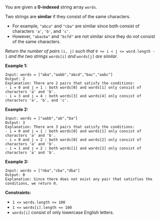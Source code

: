 You are given a **0-indexed** string array `words`.

Two strings are **similar** if they consist of the same characters.

- For example, `"abca"` and `"cba"` are similar since both consist of characters `'a'`, `'b'`, and `'c'`.
- However, `"abacba"` and `"bcfd"` are not similar since they do not consist of the same characters.

Return *the number of pairs* `(i, j)` *such that* `0 <= i < j <= word.length - 1` *and the two strings* `words[i]` *and* `words[j]` *are similar*.

**Example 1:**

```
Input: words = ["aba","aabb","abcd","bac","aabc"]
Output: 2
Explanation: There are 2 pairs that satisfy the conditions:
- i = 0 and j = 1 : both words[0] and words[1] only consist of characters 'a' and 'b'.
- i = 3 and j = 4 : both words[3] and words[4] only consist of characters 'a', 'b', and 'c'.

```

**Example 2:**

```
Input: words = ["aabb","ab","ba"]
Output: 3
Explanation: There are 3 pairs that satisfy the conditions:
- i = 0 and j = 1 : both words[0] and words[1] only consist of characters 'a' and 'b'.
- i = 0 and j = 2 : both words[0] and words[2] only consist of characters 'a' and 'b'.
- i = 1 and j = 2 : both words[1] and words[2] only consist of characters 'a' and 'b'.

```

**Example 3:**

```
Input: words = ["nba","cba","dba"]
Output: 0
Explanation: Since there does not exist any pair that satisfies the conditions, we return 0.
```

**Constraints:**

- `1 <= words.length <= 100`
- `1 <= words[i].length <= 100`
- `words[i]` consist of only lowercase English letters.